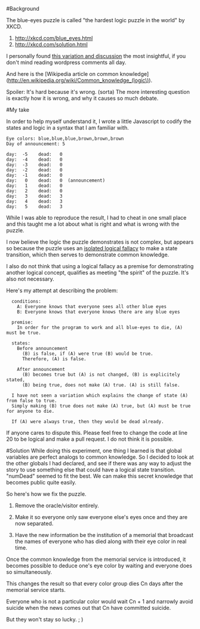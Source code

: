 #Background

The blue-eyes puzzle is called "the hardest logic puzzle in the world" by XKCD.

1. http://xkcd.com/blue_eyes.html
2. http://xkcd.com/solution.html

I personally found [this variation and discussion](http://terrytao.wordpress.com/2011/04/07/the-blue-eyed-islanders-puzzle-repost/) the most insightful, if you don't mind reading wordpress comments all day.

And here is the [Wikipedia article on common knowledge](http://en.wikipedia.org/wiki/Common_knowledge_(logic\)).

Spoiler: It's hard because it's wrong. (sorta) The more interesting question is exactly how it is wrong, and why it causes so much debate.

#My take

In order to help myself understand it, I wrote a little Javascript to codify the states and logic in a syntax that I am familiar with.

```
Eye colors: blue,blue,blue,brown,brown,brown
Day of announcement: 5

day:  -5    dead:   0
day:  -4    dead:   0
day:  -3    dead:   0
day:  -2    dead:   0
day:  -1    dead:   0
day:   0    dead:   0  (announcement)
day:   1    dead:   0
day:   2    dead:   0
day:   3    dead:   3
day:   4    dead:   3
day:   5    dead:   3
```

While I was able to reproduce the result, I had to cheat in one small place and this taught me a lot about what is right and what is wrong with the puzzle.

I now believe the logic the puzzle demonstrates is not complex, but appears so because the puzzle uses an [isolated logical fallacy](https://en.wikipedia.org/wiki/Affirming_the_consequent) to make a state transition, which then serves to demonstrate common knowledge.

I also do not think that using a logical fallacy as a premise for demonstrating another logical concept, qualifies as meeting "the spirit" of the puzzle. It's also not necessary.

Here's my attempt at describing the problem:
```
  conditions: 
    A: Everyone knows that everyone sees all other blue eyes
    B: Everyone knows that everyone knows there are any blue eyes

  premise:
    In order for the program to work and all blue-eyes to die, (A) must be true.

  states:
    Before announcement
      (B) is false, if (A) were true (B) would be true.
      Therefore, (A) is false.

    After announcement
      (B) becomes true but (A) is not changed, (B) is explicitely stated,
      (B) being true, does not make (A) true. (A) is still false.

  I have not seen a variation which explains the change of state (A) from false to true.
  Simply making (B) true does not make (A) true, but (A) must be true for anyone to die.

  If (A) were always true, then they would be dead already.
```

If anyone cares to dispute this. Please feel free to change the code at
line 20 to be logical and make a pull request. I do not think it is possible.

#Solution
While doing this experiment, one thing I learned is that global variables
are perfect analogs to common knowledge. So I decided to look at the other
globals I had declared, and see if there was any way to adjust the story
to use something else that could have a logical state transition.
"numDead" seemed to fit the best. We can make this secret knowledge that becomes public
quite easily.

So here's how we fix the puzzle.

1. Remove the oracle/visitor entirely.

2. Make it so everyone only saw everyone else's eyes once and they are now separated.

3. Have the new information be the institution of a memorial that broadcast the names of everyone who has died along with their eye color in real time.

Once the common knowledge from the memorial service is introduced, it becomes possible to deduce one's eye color by waiting and everyone does so simultaneously.

This changes the result so that every color group dies Cn days after the memorial service starts.

Everyone who is not a particular color would wait Cn + 1 and narrowly avoid suicide when the news comes out that Cn have committed suicide.

But they won't stay so lucky. ; )
